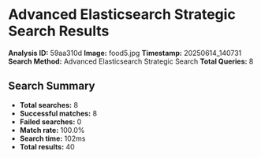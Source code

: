 # Advanced Elasticsearch Strategic Search Results

**Analysis ID:** 59aa310d
**Image:** food5.jpg
**Timestamp:** 20250614_140731
**Search Method:** Advanced Elasticsearch Strategic Search
**Total Queries:** 8

## Search Summary

- **Total searches:** 8
- **Successful matches:** 8
- **Failed searches:** 0
- **Match rate:** 100.0%
- **Search time:** 102ms
- **Total results:** 40


